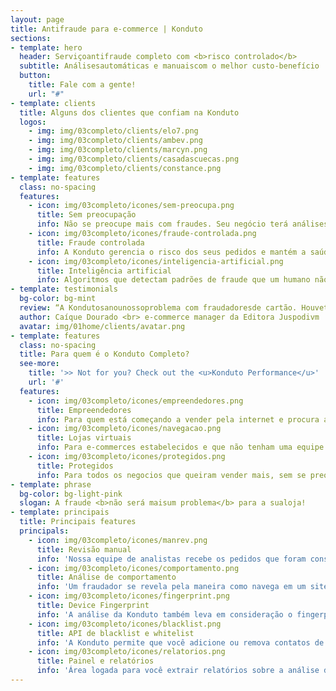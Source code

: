 ```yaml
---
layout: page
title: Antifraude para e-commerce | Konduto
sections:
- template: hero
  header: Serviçoantifraude completo com <b>risco controlado</b>
  subtitle: Análisesautomáticas e manuaiscom o melhor custo-benefício
  button:
    title: Fale com a gente!
    url: "#"
- template: clients
  title: Alguns dos clientes que confiam na Konduto
  logos:
    - img: img/03completo/clients/elo7.png
    - img: img/03completo/clients/ambev.png
    - img: img/03completo/clients/marcyn.png
    - img: img/03completo/clients/casadascuecas.png
    - img: img/03completo/clients/constance.png
- template: features
  class: no-spacing
  features:
    - icon: img/03completo/icones/sem-preocupa.png
      title: Sem preocupação
      info: Não se preocupe mais com fraudes. Seu negócio terá análises automáticas precisas e verificações manuais. 
    - icon: img/03completo/icones/fraude-controlada.png
      title: Fraude controlada
      info: A Konduto gerencia o risco dos seus pedidos e mantém a saúde financeira do seu negócio
    - icon: img/03completo/icones/inteligencia-artificial.png
      title: Inteligência artificial
      info: Algoritmos que detectam padrões de fraude que um humano não conseguiria identificar.
- template: testimonials
  bg-color: bg-mint
  review: “A Kondutosanounossoproblema com fraudadoresde cartão. Houvetambém umasignificativa reduçãode custos”
  author: Caíque Dourado <br> e-commerce manager da Editora Juspodivm
  avatar: img/01home/clients/avatar.png
- template: features
  class: no-spacing
  title: Para quem é o Konduto Completo?
  see-more:
    title: '>> Not for you? Check out the <u>Konduto Performance</u>'
    url: '#'
  features:
    - icon: img/03completo/icones/empreendedores.png
      title: Empreendedores
      info: Para quem está começando a vender pela internet e procura a melhor solução antifraude 
    - icon: img/03completo/icones/navegacao.png
      title: Lojas virtuais
      info: Para e-commerces estabelecidos e que não tenham uma equipe interna de revisão manual
    - icon: img/03completo/icones/protegidos.png
      title: Protegidos
      info: Para todos os negocios que queiram vender mais, sem se preocupar com a fraude on-line
- template: phrase
  bg-color: bg-light-pink
  slogan: A fraude <b>não será maisum problema</b> para a sualoja!
- template: principais
  title: Principais features
  principals:
    - icon: img/03completo/icones/manrev.png
      title: Revisão manual
      info: 'Nossa equipe de analistas recebe os pedidos que foram considerados mais suspeitos pelo sistema e realizam uma verificação manual antes de negar uma venda'
    - icon: img/03completo/icones/comportamento.png
      title: Análise de comportamento
      info: 'Um fraudador se revela pela maneira como navega em um site. Por isso, monitoramos a navegação do usuario desde o instante em que ele acessa o site da sua loja'
    - icon: img/03completo/icones/fingerprint.png
      title: Device Fingerprint
      info: 'A análise da Konduto também leva em consideração o fingerprint: a identidade do dispositivo que o cliente utilizou para realizar a compra no seu e-commerce.'
    - icon: img/03completo/icones/blacklist.png
      title: API de blacklist e whitelist
      info: 'A Konduto permite que você adicione ou remova contatos de maneira temporária ou permanente a listas de aprovação ou reprovação automática'
    - icon: img/03completo/icones/relatorios.png
      title: Painel e relatórios
      info: 'Área logada para você extrair relatórios sobre a análise de risco feita ao seu negócio. Plataforma fácil e totalmente intuitiva para a sua equipe!'
---
```



